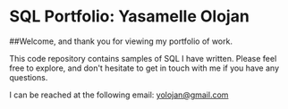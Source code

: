 # SQL Portfolio: Yasamelle Olojan
##Welcome, and thank you for viewing my portfolio of work.

This code repository contains samples of SQL I have written. Please feel free to explore, and don't hesitate to get in touch with me if you have any questions. 

I can be reached at the following email: yolojan@gmail.com
